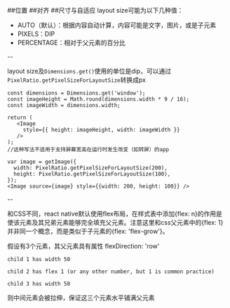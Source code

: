 ##位置
##对齐
##尺寸与自适应
layout size可能为以下几种值：

- AUTO（默认）：根据内容自动计算，内容可能是文字，图片，或是子元素
- PIXELS：DIP
- PERCENTAGE：相对于父元素的百分比

--

layout size及`Dimensions.get()`使用的单位是dip，可以通过`PixelRatio.getPixelSizeForLayoutSize`转换成px

```
const dimensions = Dimensions.get('window');
const imageHeight = Math.round(dimensions.width * 9 / 16);
const imageWidth = dimensions.width;

return (
   <Image
     style={{ height: imageHeight, width: imageWidth }}
   />
);
//这种写法不适用于支持屏幕宽高在运行时发生改变（如转屏）的app
```

```
var image = getImage({
  width: PixelRatio.getPixelSizeForLayoutSize(200),
  height: PixelRatio.getPixelSizeForLayoutSize(100),
});
<Image source={image} style={{width: 200, height: 100}} />
```
--

和CSS不同，react native默认使用flex布局，在样式表中添加{flex: n}的作用是使该元素及其兄弟元素能够完全填充父元素。注意这里和css父元素中的{flex: 1}并非同一个概念，而是类似于子元素的{flex: 'flex-grow'}。

假设有3个元素，其父元素具有属性 flexDirection: 'row'

```
child 1 has width 50

child 2 has flex 1 (or any other number, but 1 is common practice)

child 3 has width 50
```
则中间元素会被拉伸，保证这三个元素水平铺满父元素